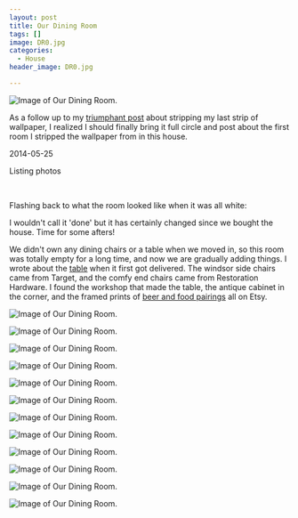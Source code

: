 ```yaml
---
layout: post
title: Our Dining Room
tags: []
image: DR0.jpg
categories:
  - House
header_image: DR0.jpg

---
```


![Image of Our Dining Room.](/upload/DR0.jpg)

As a follow up to my [triumphant post](http://www.hannahkilcoyne.com/2016/11/the-ghosts-room.html) about stripping my last strip of wallpaper, I realized I should finally bring it full circle and post about the first room I stripped the wallpaper from in this house.  
  

2014-05-25

Listing photos

[  
](https://1.bp.blogspot.com/-iG0uXeT8mvk/WDUYts25uKI/AAAAAAAAJUc/JE_N15ckRvczRVjo0Su64ZtStv9d5d7FgCEw/s1600/Dining1.jpg)

  

Flashing back to what the room looked like when it was all white:

  

  

  

I wouldn't call it 'done' but it has certainly changed since we bought the house. Time for some afters!

  

  

  

We didn't own any dining chairs or a table when we moved in, so this room was totally empty for a long time, and now we are gradually adding things. I wrote about the [table](http://www.hannahkilcoyne.com/2015/03/our-new-table.html) when it first got delivered. The windsor side chairs came from Target, and the comfy end chairs came from Restoration Hardware. I found the workshop that made the table, the antique cabinet in the corner, and the framed prints of [beer and food pairings](https://www.etsy.com/shop/redcruiser) all on Etsy.


![Image of Our Dining Room.](/upload/DR3.jpg)

![Image of Our Dining Room.](/upload/Dining2.jpg)

![Image of Our Dining Room.](/upload/Dining1.jpg)

![Image of Our Dining Room.](/upload/DR2.jpg)

![Image of Our Dining Room.](/upload/DR1.jpg)

![Image of Our Dining Room.](/upload/DR4.jpg)

![Image of Our Dining Room.](/upload/DR5.jpg)

![Image of Our Dining Room.](/upload/DR9.jpg)

![Image of Our Dining Room.](/upload/DR11.jpg)

![Image of Our Dining Room.](/upload/DR7.jpg)

![Image of Our Dining Room.](/upload/DR8.jpg)

![Image of Our Dining Room.](/upload/DR6.jpg)